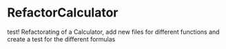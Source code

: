 # RefactorCalculator
test!
Refactorating of a Calculator, add new files for different functions and create a test for the different formulas
